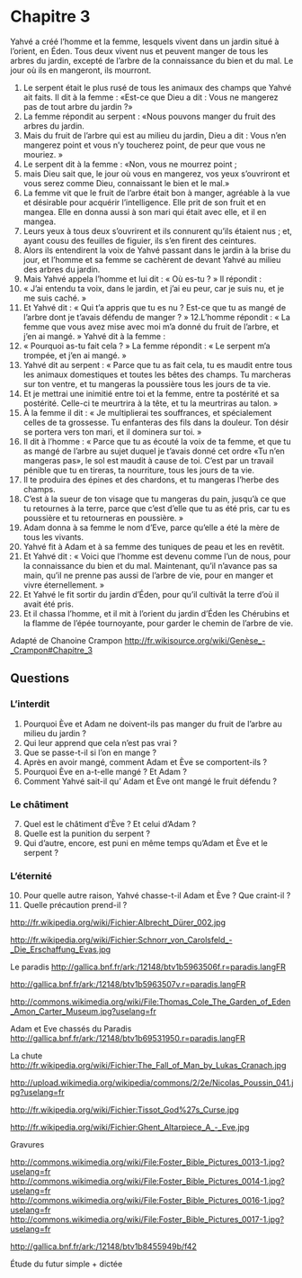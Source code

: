 # Chapitre 3

Yahvé a créé l’homme et la femme, lesquels vivent dans un jardin situé à l’orient, en Éden. Tous deux vivent nus et peuvent manger de tous les arbres du jardin, excepté de l’arbre de la connaissance du bien et du mal. Le jour où ils en mangeront, ils mourront.

1. Le serpent était le plus rusé de tous les animaux des champs que Yahvé ait faits. Il dit à la femme : «Est-ce que Dieu a dit : Vous ne mangerez pas de tout arbre du jardin ?»
2. La femme répondit au serpent : «Nous pouvons manger du fruit des arbres du jardin.
3. Mais du fruit de l’arbre qui est au milieu du jardin, Dieu a dit : Vous n’en mangerez point et vous n’y toucherez point, de peur que vous ne mouriez. »
4. Le serpent dit à la femme : «Non, vous ne mourrez point ;
5. mais Dieu sait que, le jour où vous en mangerez, vos yeux s’ouvriront et vous serez comme Dieu, connaissant le bien et le mal.»
6. La femme vit que le fruit de l’arbre était bon à manger, agréable à la vue et désirable pour acquérir l’intelligence. Elle prit de son fruit et en mangea. Elle en donna aussi à son mari qui était avec elle, et il en mangea.
7. Leurs yeux à tous deux s’ouvrirent et ils connurent qu’ils étaient nus ; et, ayant cousu des feuilles de figuier, ils s’en firent des ceintures.
8. Alors ils entendirent la voix de Yahvé passant dans le jardin à la brise du jour, et l’homme et sa femme se cachèrent de devant Yahvé au milieu des arbres du jardin.
9. Mais Yahvé appela l’homme et lui dit : « Où es-tu ? » Il répondit : 
10. « J’ai entendu ta voix, dans le jardin, et j’ai eu peur, car je suis nu, et je me suis caché. »
11. Et Yahvé dit : « Qui t’a appris que tu es nu ? Est-ce que tu as mangé de l’arbre dont je t’avais défendu de manger ? »
12.L’homme répondit : « La femme que vous avez mise avec moi m’a donné du fruit de l’arbre, et j’en ai mangé. » Yahvé dit à la femme :
13. « Pourquoi as-tu fait cela ? » La femme répondit : « Le serpent m’a trompée, et j’en ai mangé. »
14. Yahvé dit au serpent : « Parce que tu as fait cela, tu es maudit entre tous les animaux domestiques et toutes les bêtes des champs. Tu marcheras sur ton ventre, et tu mangeras la poussière tous les jours de ta vie.
15. Et je mettrai une inimitié entre toi et la femme, entre ta postérité et sa postérité. Celle-ci te meurtrira à la tête, et tu la meurtriras au talon. »
16. À la femme il dit : « Je multiplierai tes souffrances, et spécialement celles de ta grossesse. Tu enfanteras des fils dans la douleur. Ton désir se portera vers ton mari, et il dominera sur toi. »
17. Il dit à l’homme : « Parce que tu as écouté la voix de ta femme, et que tu as mangé de l’arbre au sujet duquel je t’avais donné cet ordre «Tu n’en mangeras pas», le sol est maudit à cause de toi. C’est par un travail pénible que tu en tireras, ta nourriture, tous les jours de ta vie.
18. Il te produira des épines et des chardons, et tu mangeras l’herbe des champs.
19. C’est à la sueur de ton visage que tu mangeras du pain, jusqu’à ce que tu retournes à la terre, parce que c’est d’elle que tu as été pris, car tu es poussière et tu retourneras en poussière. »
20. Adam donna à sa femme le nom d’Eve, parce qu’elle a été la mère de tous les vivants.
21. Yahvé fit à Adam et à sa femme des tuniques de peau et les en revêtit.
22. Et Yahvé dit : « Voici que l’homme est devenu comme l’un de nous, pour la connaissance du bien et du mal. Maintenant, qu’il n’avance pas sa main, qu’il ne prenne pas aussi de l’arbre de vie, pour en manger et vivre éternellement. »
23. Et Yahvé le fit sortir du jardin d’Éden, pour qu’il cultivât la terre d’où il avait été pris.
24. Et il chassa l’homme, et il mit à l’orient du jardin d’Éden les Chérubins et la flamme de l’épée tournoyante, pour garder le chemin de l’arbre de vie.

Adapté de Chanoine Crampon
http://fr.wikisource.org/wiki/Genèse_-_Crampon#Chapitre_3

## Questions

### L’interdit

1. Pourquoi Ève et Adam ne doivent-ils pas manger du fruit de l’arbre au milieu du jardin ?
2. Qui leur apprend que cela n’est pas vrai ?
3. Que se passe-t-il si l’on en mange ?
4. Après en avoir mangé, comment Adam et Ève se comportent-ils ?
5. Pourquoi Ève en a-t-elle mangé ? Et Adam ?
6. Comment Yahvé sait-il qu’ Adam et Ève ont mangé le fruit défendu ?

### Le châtiment

7. Quel est le châtiment d’Ève ? Et celui d’Adam ?
8. Quelle est la punition du serpent ?
9. Qui d’autre, encore, est puni en même temps qu’Adam et Ève et le serpent ?

### L’éternité

10. Pour quelle autre raison, Yahvé chasse-t-il Adam et Ève ? Que craint-il ?
11. Quelle précaution prend-il ?


http://fr.wikipedia.org/wiki/Fichier:Albrecht_Dürer_002.jpg

http://fr.wikipedia.org/wiki/Fichier:Schnorr_von_Carolsfeld_-_Die_Erschaffung_Evas.jpg

Le paradis
http://gallica.bnf.fr/ark:/12148/btv1b5963506f.r=paradis.langFR

http://gallica.bnf.fr/ark:/12148/btv1b5963507v.r=paradis.langFR

http://commons.wikimedia.org/wiki/File:Thomas_Cole_The_Garden_of_Eden_Amon_Carter_Museum.jpg?uselang=fr

Adam et Eve chassés du Paradis
http://gallica.bnf.fr/ark:/12148/btv1b69531950.r=paradis.langFR

La chute
http://fr.wikipedia.org/wiki/Fichier:The_Fall_of_Man_by_Lukas_Cranach.jpg

http://upload.wikimedia.org/wikipedia/commons/2/2e/Nicolas_Poussin_041.jpg?uselang=fr

http://fr.wikipedia.org/wiki/Fichier:Tissot_God%27s_Curse.jpg

http://fr.wikipedia.org/wiki/Fichier:Ghent_Altarpiece_A_-_Eve.jpg

Gravures

http://commons.wikimedia.org/wiki/File:Foster_Bible_Pictures_0013-1.jpg?uselang=fr
http://commons.wikimedia.org/wiki/File:Foster_Bible_Pictures_0014-1.jpg?uselang=fr
http://commons.wikimedia.org/wiki/File:Foster_Bible_Pictures_0016-1.jpg?uselang=fr
http://commons.wikimedia.org/wiki/File:Foster_Bible_Pictures_0017-1.jpg?uselang=fr

http://gallica.bnf.fr/ark:/12148/btv1b8455949b/f42

Étude du futur simple + dictée